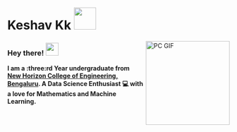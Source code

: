# Keshav Kk <img src="https://github.com/geekygreek7/animated-pokemon-gifs/blob/master/6.gif" width="50px">
<!-- 
    &nbsp; [![HitCount](http://hits.dwyl.com/TheDudeThatCode/TheDudeThatCode.svg)](http://hits.dwyl.com/TheDudeThatCode/TheDudeThatCode) 
-->

<img align="right" alt="PC GIF" src="https://github.com/TheDudeThatCode/TheDudeThatCode/blob/master/Assets/Developer.gif" width="190" />

### **Hey there!** <img src="https://github.com/TheDudeThatCode/TheDudeThatCode/blob/master/Assets/Hi.gif" width="29px"> 

<p>
  <b>
    I am a :three:rd Year undergraduate from <a href="https://newhorizonindia.edu/college_edu/"> <b>New Horizon College of Engineering</b>, Bengaluru</a>.  
    A <b>Data Science Enthusiast</b> 💻 with a love for <b>Mathematics and Machine Learning</b>.
  </b>  
</p>
